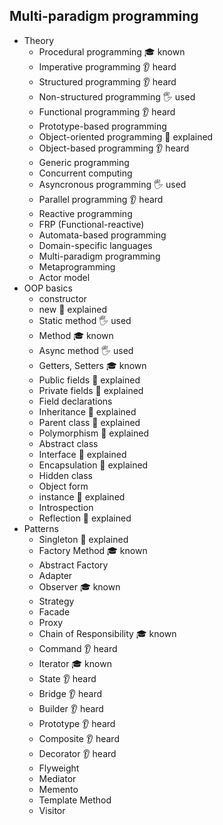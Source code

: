 ﻿## Multi-paradigm programming

- Theory
  - Procedural programming 🎓 known
  - Imperative programming 👂 heard
  - Structured programming 👂 heard
  - Non-structured programming 🖐️ used
  - Functional programming 👂 heard
  - Prototype-based programming
  - Object-oriented programming 🙋 explained
  - Object-based programming 👂 heard
  - Generic programming
  - Concurrent computing
  - Asyncronous programming 🖐️ used
  - Parallel programming 👂 heard
  - Reactive programming
  - FRP (Functional-reactive)
  - Automata-based programming
  - Domain-specific languages
  - Multi-paradigm programming
  - Metaprogramming
  - Actor model
- OOP basics
  - constructor
  - new 🙋 explained
  - Static method 🖐️ used
  - Method 🎓 known
  - Async method 🖐️ used
  - Getters, Setters 🎓 known
  - Public fields 🙋 explained
  - Private fields 🙋 explained
  - Field declarations
  - Inheritance 🙋 explained
  - Parent class 🙋 explained
  - Polymorphism 🙋 explained
  - Abstract class
  - Interface 🙋 explained
  - Encapsulation 🙋 explained
  - Hidden class
  - Object form
  - instance 🙋 explained
  - Introspection
  - Reflection 🙋 explained
- Patterns
  - Singleton 🙋 explained
  - Factory Method 🎓 known
  - Abstract Factory
  - Adapter
  - Observer 🎓 known
  - Strategy
  - Facade
  - Proxy
  - Chain of Responsibility 🎓 known
  - Command 👂 heard
  - Iterator 🎓 known
  - State 👂 heard
  - Bridge 👂 heard
  - Builder 👂 heard
  - Prototype 👂 heard
  - Composite 👂 heard
  - Decorator 👂 heard
  - Flyweight
  - Mediator
  - Memento
  - Template Method
  - Visitor
